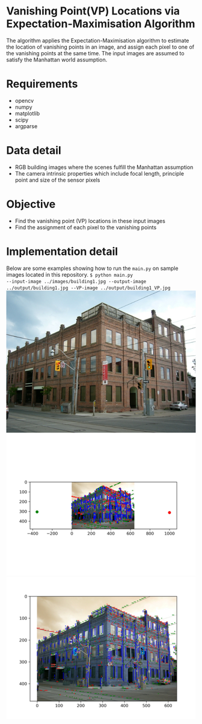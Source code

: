 Vanishing Point(VP) Locations via Expectation-Maximisation Algorithm
==============

The algorithm applies the Expectation-Maximisation algorithm to estimate the location of vanishing points in an image, and assign each pixel to one of the vanishing points at the same time. The input images are assumed to satisfy the Manhattan world assumption.
# Requirements
- opencv
- numpy
- matplotlib
- scipy
- argparse

# Data detail
- RGB building images where the scenes fulfill the Manhattan assumption
- The camera intrinsic properties which include focal length, principle point and size of the sensor pixels

# Objective
- Find the vanishing point (VP) locations in these input images
- Find the assignment of each pixel to the vanishing points 



# Implementation detail
Below are some examples showing how to run the <code>main.py</code> on sample images located in this repository.
<code>$ python main.py --input-image ../images/building1.jpg --output-image ../output/building1.jpg --VP-image ../output/building1_VP.jpg</code>
![Input screenshot](/images/building1.jpg?raw=true)
![VP screenshot](/output/building1_VP.jpg?raw=true)
![Assignment screenshot](/output/building1.jpg?raw=true)